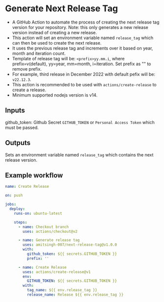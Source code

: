 # Generate Next Release Tag

- A GitHub Action to automate the process of creating the next release tag version for your repository. Note: this only generates a new release version instead of creating a new release.
- This action will set an environment variable named `release_tag` which can then be used to create the next release.
- It uses the previous release tag and increments over it based on year, month and iteration count.
- Template of release tag will be: `<prefix>yy.mm.i`, where prefix=v(default), yy=year, mm=month, i=iteration. Set prefix as "" to remove prefix.
- For example, third release in December 2022 with default pefix will be: `v22.12.3`.
- This action is recommended to be used with `actions/create-release` to create a release.
- Minimum supported nodejs version is v14.

## Inputs

github_token: Github Secret `GITHUB_TOKEN` or `Personal Access Token` which must be passed.

## Outputs

Sets an environment variable named `release_tag` which contains the next release version.

## Example workflow

```yaml
name: Create Release

on: push

jobs:
  deploy:
    runs-on: ubuntu-latest

    steps:
      - name: Checkout branch
        uses: actions/checkout@v2

      - name: Generate release tag
        uses: amitsingh-007/next-release-tag@v1.0.0
        with:
          github_token: ${{ secrets.GITHUB_TOKEN }}
          prefix: ''

      - name: Create Release
        uses: actions/create-release@v1
        env:
          GITHUB_TOKEN: ${{ secrets.GITHUB_TOKEN }}
        with:
          tag_name: ${{ env.release_tag }}
          release_name: Release ${{ env.release_tag }}
```
